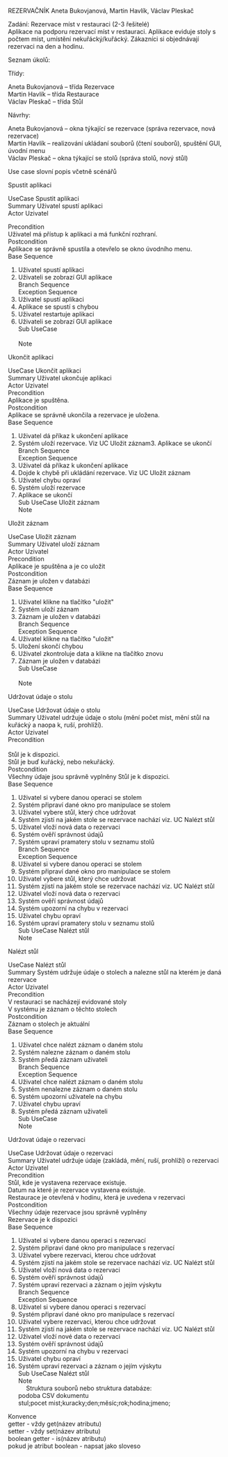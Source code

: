 REZERVAČNÍK
Aneta Bukovjanová, Martin Havlík, Václav Pleskač<br />

Zadání: Rezervace míst v restauraci (2-3 řešitelé)<br />
Aplikace na podporu rezervací míst v restauraci. Aplikace eviduje stoly s počtem míst, umístění nekuřácký/kuřácký. Zákazníci si objednávají rezervaci na den a hodinu.<br />

Seznam úkolů:<br />

Třídy:<br />

Aneta Bukovjanová – třída Rezervace<br />
Martin Havlík – třída Restaurace<br />
Václav Pleskač – třída Stůl<br />

Návrhy:<br />

Aneta Bukovjanová – okna týkající se rezervace (správa rezervace, nová rezervace)<br />
Martin Havlík – realizování ukládaní souborů (čtení souborů), spuštění GUI, úvodní menu<br />
Václav Pleskač – okna týkající se stolů (správa stolů, nový stůl)<br />


Use case slovní popis včetně scénářů<br />

Spustit aplikaci<br />

UseCase	Spustit aplikaci<br />
Summary	Uživatel spustí aplikaci<br />
Actor	Uzivatel<br />  
	
Precondition<br />
Uživatel má přístup k aplikaci a má funkční rozhraní.<br />
Postcondition<br />
Aplikace se správně spustila a otevřelo se okno úvodního menu.<br />
Base Sequence<br />
1.	Uživatel spustí aplikaci<br />
2.	Uživateli se zobrazí GUI aplikace<br />
Branch Sequence<br />
Exception Sequence<br />
1.	Uživatel spustí aplikaci<br />  
2.	Aplikace se spustí s chybou<br /> 
3.	Uživatel restartuje aplikaci<br /> 
4.	Uživateli se zobrazí GUI aplikace<br /> 
Sub UseCase<br /> 	
Note<br /> 

Ukončit aplikaci<br />

UseCase	Ukončit aplikaci<br />
Summary	Uživatel ukončuje aplikaci<br />
Actor	Uzivatel<br />
Precondition<br />
Aplikace je spuštěna.<br />
Postcondition<br />
Aplikace se správně ukončila a rezervace je uložena.<br />
Base Sequence<br />	
1.	Uživatel dá příkaz k ukončení aplikace<br />
2.	Systém uloží rezervace. Viz UC Uložit záznam3. Aplikace se ukončí<br />
Branch Sequence<br />
Exception Sequence<br />
1.	Uživatel dá příkaz k ukončení aplikace<br />
2.	Dojde k chybě při ukládání rezervace.  Viz UC Uložit záznam<br />
3.	Uživatel chybu opraví<br />
4.	Systém uloží rezervace<br />
5.	Aplikace se ukončí<br />
Sub UseCase	Uložit záznam<br />
Note<br />

Uložit záznam<br />

UseCase	Uložit záznam<br />
Summary	Uživatel uloží záznam<br />
Actor	Uzivatel<br />
Precondition<br />
Aplikace je spuštěna a je co uložit<br />
Postcondition<br />
Záznam je uložen v databázi<br />
Base Sequence<br />
1.	Uživatel klikne na tlačítko "uložit"<br />
2.	Systém uloží záznam<br />
3.	Záznam je uložen v databázi<br />
Branch Sequence<br />
Exception Sequence<br />
1.	Uživatel klikne na tlačítko "uložit"<br />
2.	Uložení skončí chybou<br />
3.	Uživatel zkontroluje data a klikne na tlačítko znovu<br />
4.	Záznam je uložen v databázi<br />
Sub UseCase<br />	
Note<br />

Udržovat údaje o stolu<br />

UseCase	Udržovat údaje o stolu<br />
Summary	Uživatel udržuje údaje o stolu (mění počet míst, mění stůl na kuřácký a naopa k, ruší, prohlíží).<br />
Actor	Uzivatel<br />
Precondition<br />	
Stůl je k dispozici.<br />
Stůl je buď kuřácký, nebo nekuřácký.<br />
Postcondition<br />
Všechny údaje jsou správně vyplněny Stůl je k dispozici.<br />
Base Sequence<br />
1.	Uživatel si vybere danou operaci se stolem<br />
2.	Systém připraví dané okno pro manipulace se stolem<br />
3.	Uživatel vybere stůl, který chce udržovat<br />
4.	Systém zjistí na jakém stole se rezervace nachází viz. UC Nalézt stůl<br />
5.	Uživatel vloží nová data o rezervaci<br />
6.	Systém ověří správnost údajů<br />
7.	Systém upraví pramatery stolu v seznamu stolů<br />
Branch Sequence<br />
Exception Sequence<br />
1.	Uživatel si vybere danou operaci se stolem<br />
2.	Systém připraví dané okno pro manipulace se stolem<br />
3.	Uživatel vybere stůl, který chce udržovat<br />
4.	Systém zjistí na jakém stole se rezervace nachází viz. UC Nalézt stůl<br />
5.	Uživatel vloží nová data o rezervaci<br />
6.	Systém ověří správnost údajů<br />
7.	Systém upozorní na chybu v rezervaci<br />
8.	Uživatel chybu opraví<br />
9.	Systém upraví pramatery stolu v seznamu stolů<br />
Sub UseCase	Nalézt stůl<br />
Note<br />

Nalézt stůl<br />

UseCase	Nalézt stůl<br />
Summary	Systém udržuje údaje o stolech a nalezne stůl na kterém je daná rezervace<br />
Actor	Uzivatel<br />
Precondition<br />
V restauraci se nacházejí evidované stoly<br />
V systému je záznam o těchto stolech<br />
Postcondition<br />
Záznam o stolech je aktuální<br />
Base Sequence<br />
1.	Uživatel chce nalézt záznam o daném stolu<br />
2.	Systém nalezne záznam o daném stolu<br />
3.	Systém předá záznam uživateli<br />
Branch Sequence<br />
Exception Sequence<br />
1.	Uživatel chce nalézt záznam o daném stolu<br />
2.	Systém nenalezne záznam o daném stolu<br />
3.	Systém upozorní uživatele na chybu<br />
4.	Uživatel chybu upraví<br />
5.	Systém předá záznam uživateli<br />
Sub UseCase<br />
Note<br />

Udržovat údaje o rezervaci<br />

UseCase	Udržovat údaje o rezervaci<br />
Summary	Uživatel udržuje údaje (zakládá, mění, ruší, prohlíží) o rezervaci<br />
Actor	Uzivatel<br />
Precondition<br />
Stůl, kde je vystavena rezervace existuje.<br />
Datum na které je rezervace vystavena existuje.<br />
Restaurace je otevřená v hodinu, která je uvedena v rezervaci<br />
Postcondition<br />	
Všechny údaje rezervace jsou správně vyplněny<br />
Rezervace je k dispozici<br />
Base Sequence<br />
1.	Uživatel si vybere danou operaci s rezervací<br />
2.	Systém připraví dané okno pro manipulace s rezervací<br />
3.	Uživatel vybere rezervaci, kterou chce udržovat<br />
4.	Systém zjistí na jakém stole se rezervace nachází viz. UC Nalézt stůl<br />
5.	Uživatel vloží nová data o rezervaci<br />
6.	Systém ověří správnost údajů<br />
7.	Systém upraví rezervaci a záznam o jejím výskytu<br />
Branch Sequence<br />
Exception Sequence<br />
1.	Uživatel si vybere danou operaci s rezervací<br />
2.	Systém připraví dané okno pro manipulace s rezervací<br />
3.	Uživatel vybere rezervaci, kterou chce udržovat<br />
4.	Systém zjistí na jakém stole se rezervace nachází viz. UC Nalézt stůl<br />
5.	Uživatel vloží nové data o rezervaci<br />
6.	Systém ověří správnost údajů<br />
7.	Systém upozorní na chybu v rezervaci<br />
8.	Uživatel chybu opraví<br />
9.	Systém upraví rezervaci a záznam o jejím výskytu<br />
Sub UseCase	Nalézt stůl<br />
Note<br />
 
Struktura souborů nebo struktura databáze:<br />
podoba CSV dokumentu<br />
stul;pocet mist;kuracky;den;měsíc;rok;hodina;jmeno;<br />

Konvence<br />
getter - vždy get(název atributu)<br />
setter - vždy set(název atributu)<br />
boolean getter	- is(název atributu)<br />
pokud je atribut boolean - napsat jako sloveso<br />

